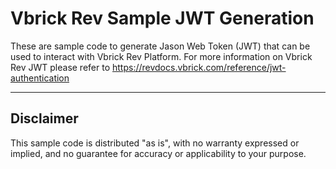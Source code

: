 # Vbrick Rev Sample JWT Generation

These are sample code to generate Jason Web Token (JWT) that can be used to interact with Vbrick Rev Platform. For more information on Vbrick Rev JWT please refer to https://revdocs.vbrick.com/reference/jwt-authentication 

---

## Disclaimer
This sample code is distributed "as is", with no warranty expressed or implied, and no guarantee for accuracy or applicability to your purpose.
